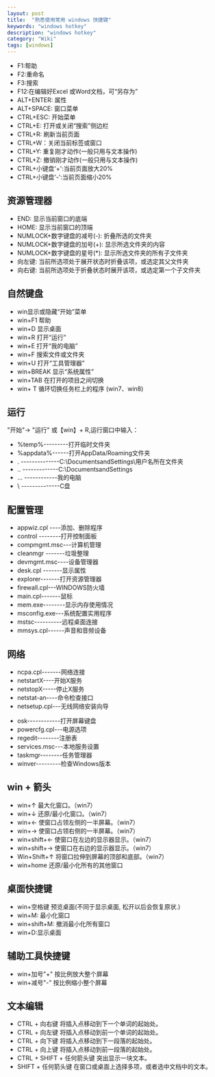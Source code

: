 ```yaml
---
layout: post
title:  "熟悉使用常用 windows 快捷键"
keywords: "windows hotkey"
description: "windows hotkey"
category: "Wiki" 
tags: [windows]
---
```


> 
* F1:帮助
* F2:重命名
* F3:搜索
* F12:在编辑好Excel 或Word文档，可“另存为”
* ALT+ENTER: 属性
* ALT+SPACE: 窗口菜单
* CTRL+ESC: 开始菜单
* CTRL+E: 打开或关闭“搜索”侧边栏
* CTRL+R: 刷新当前页面
* CTRL+W：关闭当前标签或窗口
* CTRL+Y: 重复刚才动作(一般只用与文本操作)
* CTRL+Z: 撤销刚才动作(一般只用与文本操作)
* CTRL+小键盘'+':当前页面放大20%
* CTRL+小键盘'-':当前页面缩小20%

<!-- more -->

## 资源管理器 ##

> 
* END: 显示当前窗口的底端 
* HOME: 显示当前窗口的顶端
* NUMLOCK+数字键盘的减号(-): 折叠所选的文件夹 
* NUMLOCK+数字键盘的加号(+): 显示所选文件夹的内容 
* NUMLOCK+数字键盘的星号(*): 显示所选文件夹的所有子文件夹 
* 向左键: 当前所选项处于展开状态时折叠该项，或选定其父文件夹 
* 向右键: 当前所选项处于折叠状态时展开该项，或选定第一个子文件夹 

## 自然键盘 ##

> 
* win显示或隐藏“开始”菜单 
* win+F1 帮助 
* win+D 显示桌面 
* win+R 打开“运行” 
* win+E 打开“我的电脑” 
* win+F 搜索文件或文件夹 
* win+U 打开“工具管理器” 
* win+BREAK 显示“系统属性” 
* win+TAB 在打开的项目之间切换 
* win+ T 循环切换任务栏上的程序 (win7、win8)

## 运行 ##

"开始"-> "运行" 或【win】+ R,运行窗口中输入：

> 
*  %temp%---------打开临时文件夹
*  %appdata%------打开AppData/Roaming文件夹
*  .  --------------C:\DocumentsandSettings\用户名所在文件夹 
* ..  -------------C:\DocumentsandSettings 
* ... ------------我的电脑 
* \   --------------C盘 

## 配置管理 ##

> 
* appwiz.cpl ----添加、删除程序
* control --------打开控制面板
* compmgmt.msc---计算机管理 
* cleanmgr -------垃圾整理
* devmgmt.msc----设备管理器 
* desk.cpl -------显示属性 
* explorer-------打开资源管理器 
* firewall.cpl---WINDOWS防火墙
* main.cpl-------鼠标 
* mem.exe--------显示内存使用情况 
* msconfig.exe---系统配置实用程序 
* mstsc----------远程桌面连接 
* mmsys.cpl------声音和音频设备 

## 网络 ##

>
* ncpa.cpl-------网络连接 
* netstartX----开始X服务 
* netstopX-----停止X服务 
* netstat-an----命令检查接口 
* netsetup.cpl---无线网络安装向导 

>
* osk------------打开屏幕键盘 
* powercfg.cpl---电源选项 
* regedit--------注册表 
* services.msc---本地服务设置 
* taskmgr--------任务管理器 
* winver---------检查Windows版本 

## win + 箭头 ##

>
* win+↑ 最大化窗口。（win7）
* win+↓ 还原/最小化窗口。（win7）
* win+← 使窗口占领左侧的一半屏幕。（win7）
* win+→ 使窗口占领右侧的一半屏幕。（win7）
* win+shift+← 使窗口在左边的显示器显示。（win7）
* win+shift+→ 使窗口在右边的显示器显示。（win7）
* Win+Shift+↑ 将窗口拉伸到屏幕的顶部和底部。（win7）
* win+home 还原/最小化所有的其他窗口

## 桌面快捷键 ##

>
* win+空格键 预览桌面(不同于显示桌面, 松开以后会恢复原状.)
* win+M: 最小化窗口
* win+shift+M: 撤消最小化所有窗口
* win+D:显示桌面

## 辅助工具快捷键 ##

>
* win+加号"+" 按比例放大整个屏幕
* win+减号"-" 按比例缩小整个屏幕

## 文本编辑 ##

>
* CTRL + 向右键 将插入点移动到下一个单词的起始处。
* CTRL + 向左键 将插入点移动到前一个单词的起始处。
* CTRL + 向下键 将插入点移动到下一段落的起始处。
* CTRL + 向上键 将插入点移动到前一段落的起始处。
* CTRL + SHIFT + 任何箭头键 突出显示一块文本。
* SHIFT + 任何箭头键 在窗口或桌面上选择多项，或者选中文档中的文本。
